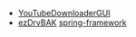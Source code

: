 <!--
# gloriouslegacy

Welcome to my GitHub profile! Here are some of my projects:

<!-- PROJECTS_START -->
- [YouTubeDownloaderGUI](https://github.com/gloriouslegacy/YouTubeDownloaderGUI) 
- [ezDrvBAK](https://github.com/gloriouslegacy/ezDrvBAK)
[spring-framework](https://github.com/gloriouslegacy/spring-framework)
<!-- PROJECTS_END 

Thanks for visiting!
-->

